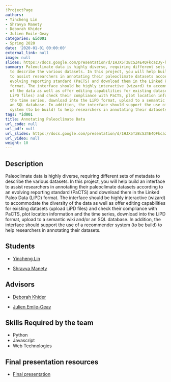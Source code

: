 ```yaml
---
!ProjectPage
authors:
- Yincheng Lin
- Shravya Manety
- Deborah Khider
- Julien Emile-Geay
categories: &id001
- Spring 2020
date: '2020-01-01 00:00:00'
external_link: null
image: null
slides: https://docs.google.com/presentation/d/1HJX5TzBcSZ4E4QFkcazJy-hy78wNa6lY/edit?usp=sharing&ouid=116088473370484068569&rtpof=true&sd=true
summary: Paleoclimate data is highly diverse, requiring different sets of metadata
  to describe the various datasets. In this project, you will help build an interface
  to assist researchers in annotating their paleoclimate datasets according to an
  evolving reporting standard (PaCTS) and download them in the Linked Paleo Data (LiPD)
  format. The interface should be highly interactive (wizard) to accommodate the diversity
  of the data as well as offer editing capabilities for existing datasets (upload
  LiPD files) and check their compliance with PaCTS, plot location information and
  the time series, download into the LiPD format, upload to a semantic wiki and/or
  an SQL database. In addition, the interface should support the use of a recommender
  system (to be build) to help researchers in annotating their datasets.
tags: *id001
title: Annotating Paleoclimate Data
url_code: null
url_pdf: null
url_slides: https://docs.google.com/presentation/d/1HJX5TzBcSZ4E4QFkcazJy-hy78wNa6lY/edit?usp=sharing&ouid=116088473370484068569&rtpof=true&sd=true
url_video: null
weight: 10
---
```

## Description

Paleoclimate data is highly diverse, requiring different sets of metadata to describe the various datasets. In this project, you will help build an interface to assist researchers in annotating their paleoclimate datasets according to an evolving reporting standard (PaCTS) and download them in the Linked Paleo Data (LiPD) format. The interface should be highly interactive (wizard) to accommodate the diversity of the data as well as offer editing capabilities for existing datasets (upload LiPD files) and check their compliance with PaCTS, plot location information and the time series, download into the LiPD format, upload to a semantic wiki and/or an SQL database. In addition, the interface should support the use of a recommender system (to be build) to help researchers in annotating their datasets.





## Students

* [Yincheng Lin](../../../author/yincheng-lin)

* [Shravya Manety](../../../author/shravya-manety)

## Advisors

* [Deborah Khider](../../../author/deborah-khider)

* [Julien Emile-Geay](../../../author/julien-emile-geay)

## Skills Required by the team


* Python
* Javascript
* Web Technologies
## Final presentation resources

* [Final presentation](https://docs.google.com/presentation/d/1HJX5TzBcSZ4E4QFkcazJy-hy78wNa6lY/edit?usp=sharing&amp;ouid=116088473370484068569&amp;rtpof=true&amp;sd=true)